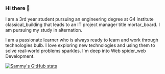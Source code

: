 ### Hi there 👋

I am a 3rd year student pursuing an engineering degree at G4 institute classical_building that leads to an IT project manager title mortar_board. I am pursuing my study in alternation.

I am a passionate learner who is always ready to learn and work through technologies bulb. I love exploring new technologies and using them to solve real-world problems sparkles. I'm deep into Web spider_web Development.



[![Sammy's GitHub stats](https://github-readme-stats.vercel.app/api?username=SammyMERAZGA)](https://github.com/SammyMERAZGA/github-readme-stats)
